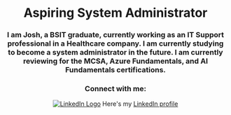 <div align="center">
    <h1>Aspiring System Administrator</h1>
    <h3>I am Josh, a BSIT graduate, currently working as an IT Support professional in a Healthcare company. I am currently studying to become a system administrator in the future. I am currently reviewing for the MCSA, Azure Fundamentals, and AI Fundamentals certifications.</h3>

### Connect with me:

[![LinkedIn Logo](https://drive.google.com/uc?export=view&id=1CYufnAglfsbo_S0o74gvnrfi3LUubM8i)](https://www.linkedin.com/in/joshuacruzcervantes/)
Here's my [LinkedIn profile](https://www.linkedin.com/in/joshuacruzcervantes/)



